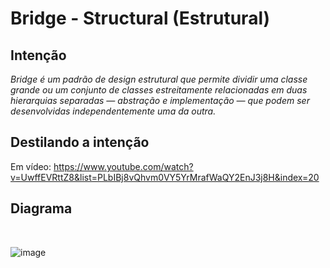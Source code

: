 # Bridge - Structural (Estrutural)

## Intenção

_Bridge é um padrão de design estrutural que permite dividir uma classe grande ou um conjunto de classes estreitamente relacionadas em duas hierarquias separadas — abstração e implementação — que podem ser desenvolvidas independentemente uma da outra._

## Destilando a intenção

Em vídeo: https://www.youtube.com/watch?v=UwffEVRttZ8&list=PLbIBj8vQhvm0VY5YrMrafWaQY2EnJ3j8H&index=20

## Diagrama

<br/>

![image](https://user-images.githubusercontent.com/59940855/167913447-04a200d8-7714-49df-b30a-9329087965ab.png)
